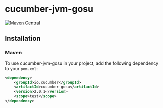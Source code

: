 # cucumber-jvm-gosu

[![Maven Central](https://maven-badges.herokuapp.com/maven-central/io.cucumber/cucumber-jvm/badge.svg)](https://maven-badges.herokuapp.com/maven-central/io.cucumber/cucumber-gosu)

## Installation

### Maven
To use cucumber-jvm-gosu in your project, add the following dependency to your `pom.xml`:

```xml
<dependency>
    <groupId>io.cucumber</groupId>
    <artifactId>cucumber-gosu</artifactId>
    <version>2.0.1</version>
    <scope>test</scope>
</dependency>
```
